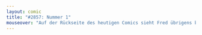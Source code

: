 ```yaml
---
layout: comic
title: "#2857: Nummer 1"
mouseover: "Auf der Rückseite des heutigen Comics sieht Fred übrigens besonders knuffig aus."
---
```

